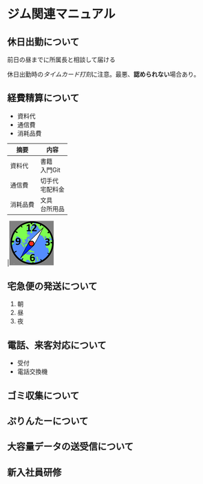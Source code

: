 # ジム関連マニュアル
## 休日出勤について
前日の昼までに所属長と相談して届ける

休日出勤時の*タイムカード打刻*に注意。最悪、**認められない**場合あり。

## 経費精算について
- 資料代
- 通信費
- 消耗品費

|摘要|内容
|--|--
|資料代|書籍<br> 入門Git
|通信費|切手代<br>宅配料金
|消耗品費|文具<br>台所用品

|![切手](img/tokei.png)

## 宅急便の発送について
1. 朝
1. 昼
1. 夜

## 電話、来客対応について
- 受付
- 電話交換機

## ゴミ収集について
## ぷりんたーについて
## 大容量データの送受信について

## 新入社員研修
